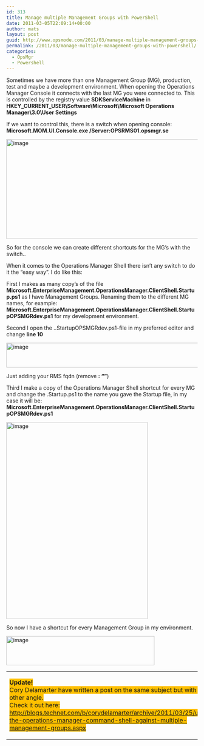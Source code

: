 ```yaml
---
id: 313
title: Manage multiple Management Groups with PowerShell
date: 2011-03-05T22:09:14+00:00
author: mats
layout: post
guid: http://www.opsmode.com/2011/03/manage-multiple-management-groups-with-powershell/
permalink: /2011/03/manage-multiple-management-groups-with-powershell/
categories:
  - OpsMgr
  - Powershell
---
```

Sometimes we have more than one Management Group (MG), production, test and maybe a development environment. When opening the Operations Manager Console it connects with the last MG you were connected to. This is controlled by the registry value **SDKServiceMachine** in **HKEY\_CURRENT\_USER\Software\Microsoft\Microsoft Operations Manager\3.0\User Settings**

If we want to control this, there is a switch when opening console:   
**Microsoft.MOM.UI.Console.exe /Server:OPSRMS01.opsmgr.se**

[<img style="background-image: none; border-right-width: 0px; padding-left: 0px; padding-right: 0px; display: inline; border-top-width: 0px; border-bottom-width: 0px; border-left-width: 0px; padding-top: 0px" title="image" border="0" alt="image" src="http://www.opsmode.com/wp-content/uploads/2011/03/image_thumb.png" width="529" height="263" />](http://www.opsmode.com/wp-content/uploads/2011/03/image.png)

So for the console we can create different shortcuts for the MG&#8217;s with the switch..

When it comes to the Operations Manager Shell there isn&#8217;t any switch to do it the &#8220;easy way&#8221;. I do like this:

First I makes as many copy&#8217;s of the file **Microsoft.EnterpriseManagement.OperationsManager.ClientShell.Startup.ps1** as I have Management Groups. Renaming them to the different MG names, for example:   
**Microsoft.EnterpriseManagement.OperationsManager.ClientShell.StartupOPSMGRdev.ps1** for my development environment.

Second I open the ..StartupOPSMGRdev.ps1-file in my preferred editor and change **line 10**

[<img style="background-image: none; border-right-width: 0px; padding-left: 0px; padding-right: 0px; display: inline; border-top-width: 0px; border-bottom-width: 0px; border-left-width: 0px; padding-top: 0px" title="image" border="0" alt="image" src="http://www.opsmode.com/wp-content/uploads/2011/03/image_thumb1.png" width="664" height="65" />](http://www.opsmode.com/wp-content/uploads/2011/03/image1.png)

Just adding your RMS fqdn (remove **: &#8220;&#8221;**)

Third I make a copy of the Operations Manager Shell shortcut for every MG and change the .Startup.ps1 to the name you gave the Startup file, in my case it will be:   
**Microsoft.EnterpriseManagement.OperationsManager.ClientShell.StartupOPSMGRdev.ps1**

[<img style="background-image: none; border-right-width: 0px; padding-left: 0px; padding-right: 0px; display: inline; border-top-width: 0px; border-bottom-width: 0px; border-left-width: 0px; padding-top: 0px" title="image" border="0" alt="image" src="http://www.opsmode.com/wp-content/uploads/2011/03/image_thumb2.png" width="372" height="519" />](http://www.opsmode.com/wp-content/uploads/2011/03/image2.png)

So now I have a shortcut for every Management Group in my environment.

[<img style="background-image: none; border-right-width: 0px; padding-left: 0px; padding-right: 0px; display: inline; border-top-width: 0px; border-bottom-width: 0px; border-left-width: 0px; padding-top: 0px" title="image" border="0" alt="image" src="http://www.opsmode.com/wp-content/uploads/2011/03/image_thumb3.png" width="390" height="77" />](http://www.opsmode.com/wp-content/uploads/2011/03/image3.png)

<table border="0" cellspacing="0" cellpadding="2" width="704">
  <tr>
    <td valign="top" width="702">
      <p>
        <font style="style"><font style="background-color: #ffc000"><strong>Update! <br /></strong>Cory Delamarter have written a post on the same subject but with an other angle. <br />Check it out here: <br /></font></font><a title="http://blogs.technet.com/b/corydelamarter/archive/2011/03/25/using-the-operations-manager-command-shell-against-multiple-management-groups.aspx" href="http://blogs.technet.com/b/corydelamarter/archive/2011/03/25/using-the-operations-manager-command-shell-against-multiple-management-groups.aspx"><font style="background-color: #ffc000">http://blogs.technet.com/b/corydelamarter/archive/2011/03/25/using-the-operations-manager-command-shell-against-multiple-management-groups.aspx</font></a>
      </p>
    </td>
  </tr>
</table>